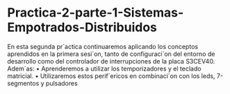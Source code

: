# Practica-2-parte-1-Sistemas-Empotrados-Distribuidos
En esta segunda pr´actica continuaremos aplicando los conceptos aprendidos en la primera sesi´on, tanto de configuraci´on del entorno de desarrollo como del controlador de interrupciones de la placa S3CEV40. Adem´as: • Aprenderemos a utilizar los temporizadores y el teclado matricial. • Utilizaremos estos perif´ericos en combinaci´on con los leds, 7-segmentos y pulsadores

